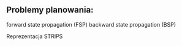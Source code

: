 Problemy planowania:
-----------------------
forward state propagation (FSP) 
backward state propagation (BSP)

Reprezentacja STRIPS


